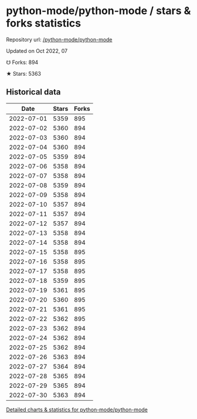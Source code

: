 # python-mode/python-mode / stars & forks statistics

Repository url: [/python-mode/python-mode](https://github.com/python-mode/python-mode)

Updated on Oct 2022, 07

☋ Forks: 894

★ Stars: 5363

## Historical data
| Date | Stars | Forks |
|------|-------|-------|
| 2022-07-01 | 5359 | 895 | 
| 2022-07-02 | 5360 | 894 | 
| 2022-07-03 | 5360 | 894 | 
| 2022-07-04 | 5360 | 894 | 
| 2022-07-05 | 5359 | 894 | 
| 2022-07-06 | 5358 | 894 | 
| 2022-07-07 | 5358 | 894 | 
| 2022-07-08 | 5359 | 894 | 
| 2022-07-09 | 5358 | 894 | 
| 2022-07-10 | 5357 | 894 | 
| 2022-07-11 | 5357 | 894 | 
| 2022-07-12 | 5357 | 894 | 
| 2022-07-13 | 5358 | 894 | 
| 2022-07-14 | 5358 | 894 | 
| 2022-07-15 | 5358 | 895 | 
| 2022-07-16 | 5358 | 895 | 
| 2022-07-17 | 5358 | 895 | 
| 2022-07-18 | 5359 | 895 | 
| 2022-07-19 | 5361 | 895 | 
| 2022-07-20 | 5360 | 895 | 
| 2022-07-21 | 5361 | 895 | 
| 2022-07-22 | 5362 | 895 | 
| 2022-07-23 | 5362 | 894 | 
| 2022-07-24 | 5362 | 894 | 
| 2022-07-25 | 5362 | 894 | 
| 2022-07-26 | 5363 | 894 | 
| 2022-07-27 | 5364 | 894 | 
| 2022-07-28 | 5365 | 894 | 
| 2022-07-29 | 5365 | 894 | 
| 2022-07-30 | 5363 | 894 | 


[Detailed charts & statistics for python-mode/python-mode](https://reviewgithub.com/rep/python-mode/python-mode)
